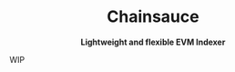 <h1 align="center">
<strong>Chainsauce</strong>
</h1>
<p align="center">
<strong>Lightweight and flexible EVM Indexer</strong>
</p>

WIP
